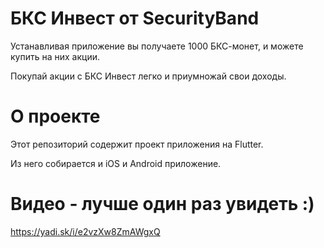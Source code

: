 # БКС Инвест от SecurityBand

Устанавливая приложение вы получаете 1000 БКС-монет, и можете купить на них акции.

Покупай акции с БКС Инвест легко и приумножай свои доходы.

# О проекте

Этот репозиторий содержит проект приложения на Flutter. 

Из него собирается и iOS и Android приложение.

# Видео - лучше один раз увидеть :)
https://yadi.sk/i/e2vzXw8ZmAWgxQ 
